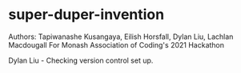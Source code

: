 # super-duper-invention
Authors: Tapiwanashe Kusangaya, Eilish Horsfall, Dylan Liu, Lachlan Macdougall
For Monash Association of Coding's 2021 Hackathon

Dylan Liu - Checking version control set up.